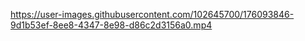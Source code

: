 
https://user-images.githubusercontent.com/102645700/176093846-9d1b53ef-8ee8-4347-8e98-d86c2d3156a0.mp4
